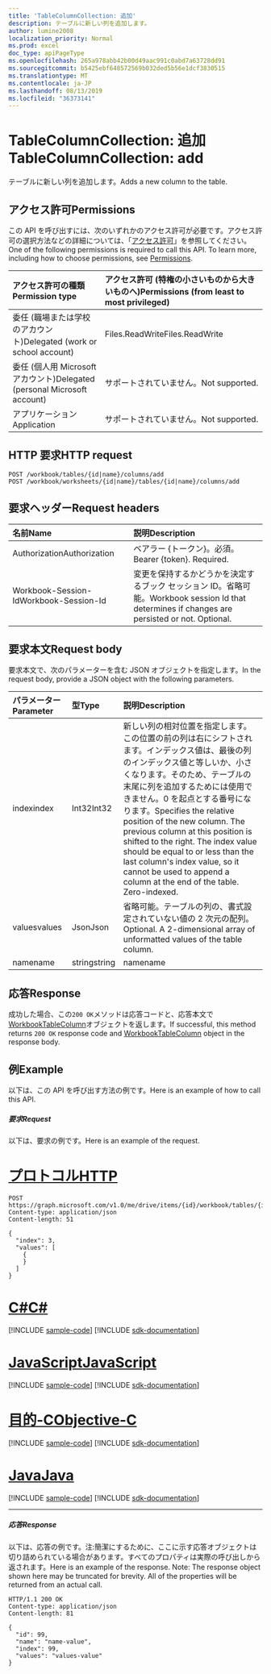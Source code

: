 ```yaml
---
title: 'TableColumnCollection: 追加'
description: テーブルに新しい列を追加します。
author: lumine2008
localization_priority: Normal
ms.prod: excel
doc_type: apiPageType
ms.openlocfilehash: 265a978abb42b00d49aac991c0abd7a63728dd91
ms.sourcegitcommit: b5425ebf648572569b032ded5b56e1dcf3830515
ms.translationtype: MT
ms.contentlocale: ja-JP
ms.lasthandoff: 08/13/2019
ms.locfileid: "36373141"
---
```

# <a name="tablecolumncollection-add"></a><span data-ttu-id="5799f-103">TableColumnCollection: 追加</span><span class="sxs-lookup"><span data-stu-id="5799f-103">TableColumnCollection: add</span></span>

<span data-ttu-id="5799f-104">テーブルに新しい列を追加します。</span><span class="sxs-lookup"><span data-stu-id="5799f-104">Adds a new column to the table.</span></span>
## <a name="permissions"></a><span data-ttu-id="5799f-105">アクセス許可</span><span class="sxs-lookup"><span data-stu-id="5799f-105">Permissions</span></span>
<span data-ttu-id="5799f-p101">この API を呼び出すには、次のいずれかのアクセス許可が必要です。アクセス許可の選択方法などの詳細については、「[アクセス許可](/graph/permissions-reference)」を参照してください。</span><span class="sxs-lookup"><span data-stu-id="5799f-p101">One of the following permissions is required to call this API. To learn more, including how to choose permissions, see [Permissions](/graph/permissions-reference).</span></span>

|<span data-ttu-id="5799f-108">アクセス許可の種類</span><span class="sxs-lookup"><span data-stu-id="5799f-108">Permission type</span></span>      | <span data-ttu-id="5799f-109">アクセス許可 (特権の小さいものから大きいものへ)</span><span class="sxs-lookup"><span data-stu-id="5799f-109">Permissions (from least to most privileged)</span></span>              |
|:--------------------|:---------------------------------------------------------|
|<span data-ttu-id="5799f-110">委任 (職場または学校のアカウント)</span><span class="sxs-lookup"><span data-stu-id="5799f-110">Delegated (work or school account)</span></span> | <span data-ttu-id="5799f-111">Files.ReadWrite</span><span class="sxs-lookup"><span data-stu-id="5799f-111">Files.ReadWrite</span></span>    |
|<span data-ttu-id="5799f-112">委任 (個人用 Microsoft アカウント)</span><span class="sxs-lookup"><span data-stu-id="5799f-112">Delegated (personal Microsoft account)</span></span> | <span data-ttu-id="5799f-113">サポートされていません。</span><span class="sxs-lookup"><span data-stu-id="5799f-113">Not supported.</span></span>    |
|<span data-ttu-id="5799f-114">アプリケーション</span><span class="sxs-lookup"><span data-stu-id="5799f-114">Application</span></span> | <span data-ttu-id="5799f-115">サポートされていません。</span><span class="sxs-lookup"><span data-stu-id="5799f-115">Not supported.</span></span> |

## <a name="http-request"></a><span data-ttu-id="5799f-116">HTTP 要求</span><span class="sxs-lookup"><span data-stu-id="5799f-116">HTTP request</span></span>
<!-- { "blockType": "ignored" } -->
```http
POST /workbook/tables/{id|name}/columns/add
POST /workbook/worksheets/{id|name}/tables/{id|name}/columns/add

```
## <a name="request-headers"></a><span data-ttu-id="5799f-117">要求ヘッダー</span><span class="sxs-lookup"><span data-stu-id="5799f-117">Request headers</span></span>
| <span data-ttu-id="5799f-118">名前</span><span class="sxs-lookup"><span data-stu-id="5799f-118">Name</span></span>       | <span data-ttu-id="5799f-119">説明</span><span class="sxs-lookup"><span data-stu-id="5799f-119">Description</span></span>|
|:---------------|:----------|
| <span data-ttu-id="5799f-120">Authorization</span><span class="sxs-lookup"><span data-stu-id="5799f-120">Authorization</span></span>  | <span data-ttu-id="5799f-p102">ベアラー {トークン}。必須。</span><span class="sxs-lookup"><span data-stu-id="5799f-p102">Bearer {token}. Required.</span></span> |
| <span data-ttu-id="5799f-123">Workbook-Session-Id</span><span class="sxs-lookup"><span data-stu-id="5799f-123">Workbook-Session-Id</span></span>  | <span data-ttu-id="5799f-p103">変更を保持するかどうかを決定するブック セッション ID。省略可能。</span><span class="sxs-lookup"><span data-stu-id="5799f-p103">Workbook session Id that determines if changes are persisted or not. Optional.</span></span>|

## <a name="request-body"></a><span data-ttu-id="5799f-126">要求本文</span><span class="sxs-lookup"><span data-stu-id="5799f-126">Request body</span></span>
<span data-ttu-id="5799f-127">要求本文で、次のパラメーターを含む JSON オブジェクトを指定します。</span><span class="sxs-lookup"><span data-stu-id="5799f-127">In the request body, provide a JSON object with the following parameters.</span></span>

| <span data-ttu-id="5799f-128">パラメーター</span><span class="sxs-lookup"><span data-stu-id="5799f-128">Parameter</span></span>    | <span data-ttu-id="5799f-129">型</span><span class="sxs-lookup"><span data-stu-id="5799f-129">Type</span></span>   |<span data-ttu-id="5799f-130">説明</span><span class="sxs-lookup"><span data-stu-id="5799f-130">Description</span></span>|
|:---------------|:--------|:----------|
|<span data-ttu-id="5799f-131">index</span><span class="sxs-lookup"><span data-stu-id="5799f-131">index</span></span>|<span data-ttu-id="5799f-132">Int32</span><span class="sxs-lookup"><span data-stu-id="5799f-132">Int32</span></span>|<span data-ttu-id="5799f-p104">新しい列の相対位置を指定します。この位置の前の列は右にシフトされます。インデックス値は、最後の列のインデックス値と等しいか、小さくなります。そのため、テーブルの末尾に列を追加するためには使用できません。0 を起点とする番号になります。</span><span class="sxs-lookup"><span data-stu-id="5799f-p104">Specifies the relative position of the new column. The previous column at this position is shifted to the right. The index value should be equal to or less than the last column's index value, so it cannot be used to append a column at the end of the table. Zero-indexed.</span></span>|
|<span data-ttu-id="5799f-137">values</span><span class="sxs-lookup"><span data-stu-id="5799f-137">values</span></span>|<span data-ttu-id="5799f-138">Json</span><span class="sxs-lookup"><span data-stu-id="5799f-138">Json</span></span>|<span data-ttu-id="5799f-p105">省略可能。テーブルの列の、書式設定されていない値の 2 次元の配列。</span><span class="sxs-lookup"><span data-stu-id="5799f-p105">Optional. A 2-dimensional array of unformatted values of the table column.</span></span>|
|<span data-ttu-id="5799f-141">name</span><span class="sxs-lookup"><span data-stu-id="5799f-141">name</span></span>|<span data-ttu-id="5799f-142">string</span><span class="sxs-lookup"><span data-stu-id="5799f-142">string</span></span>|<span data-ttu-id="5799f-143">name</span><span class="sxs-lookup"><span data-stu-id="5799f-143">name</span></span>
## <a name="response"></a><span data-ttu-id="5799f-144">応答</span><span class="sxs-lookup"><span data-stu-id="5799f-144">Response</span></span>

<span data-ttu-id="5799f-145">成功した場合、この`200 OK`メソッドは応答コードと、応答本文で[WorkbookTableColumn](../resources/tablecolumn.md)オブジェクトを返します。</span><span class="sxs-lookup"><span data-stu-id="5799f-145">If successful, this method returns `200 OK` response code and [WorkbookTableColumn](../resources/tablecolumn.md) object in the response body.</span></span>

## <a name="example"></a><span data-ttu-id="5799f-146">例</span><span class="sxs-lookup"><span data-stu-id="5799f-146">Example</span></span>
<span data-ttu-id="5799f-147">以下は、この API を呼び出す方法の例です。</span><span class="sxs-lookup"><span data-stu-id="5799f-147">Here is an example of how to call this API.</span></span>
##### <a name="request"></a><span data-ttu-id="5799f-148">要求</span><span class="sxs-lookup"><span data-stu-id="5799f-148">Request</span></span>
<span data-ttu-id="5799f-149">以下は、要求の例です。</span><span class="sxs-lookup"><span data-stu-id="5799f-149">Here is an example of the request.</span></span>

# <a name="httptabhttp"></a>[<span data-ttu-id="5799f-150">プロトコル</span><span class="sxs-lookup"><span data-stu-id="5799f-150">HTTP</span></span>](#tab/http)
<!-- {
  "blockType": "request",
  "name": "tablecolumncollection_add"
}-->
```http
POST https://graph.microsoft.com/v1.0/me/drive/items/{id}/workbook/tables/{id|name}/columns/add
Content-type: application/json
Content-length: 51

{
  "index": 3,
  "values": [
    {
    }
  ]
}
```
# <a name="ctabcsharp"></a>[<span data-ttu-id="5799f-151">C#</span><span class="sxs-lookup"><span data-stu-id="5799f-151">C#</span></span>](#tab/csharp)
[!INCLUDE [sample-code](../includes/snippets/csharp/tablecolumncollection-add-csharp-snippets.md)]
[!INCLUDE [sdk-documentation](../includes/snippets/snippets-sdk-documentation-link.md)]

# <a name="javascripttabjavascript"></a>[<span data-ttu-id="5799f-152">JavaScript</span><span class="sxs-lookup"><span data-stu-id="5799f-152">JavaScript</span></span>](#tab/javascript)
[!INCLUDE [sample-code](../includes/snippets/javascript/tablecolumncollection-add-javascript-snippets.md)]
[!INCLUDE [sdk-documentation](../includes/snippets/snippets-sdk-documentation-link.md)]

# <a name="objective-ctabobjc"></a>[<span data-ttu-id="5799f-153">目的-C</span><span class="sxs-lookup"><span data-stu-id="5799f-153">Objective-C</span></span>](#tab/objc)
[!INCLUDE [sample-code](../includes/snippets/objc/tablecolumncollection-add-objc-snippets.md)]
[!INCLUDE [sdk-documentation](../includes/snippets/snippets-sdk-documentation-link.md)]

# <a name="javatabjava"></a>[<span data-ttu-id="5799f-154">Java</span><span class="sxs-lookup"><span data-stu-id="5799f-154">Java</span></span>](#tab/java)
[!INCLUDE [sample-code](../includes/snippets/java/tablecolumncollection-add-java-snippets.md)]
[!INCLUDE [sdk-documentation](../includes/snippets/snippets-sdk-documentation-link.md)]

---


##### <a name="response"></a><span data-ttu-id="5799f-155">応答</span><span class="sxs-lookup"><span data-stu-id="5799f-155">Response</span></span>
<span data-ttu-id="5799f-p106">以下は、応答の例です。注:簡潔にするために、ここに示す応答オブジェクトは切り詰められている場合があります。すべてのプロパティは実際の呼び出しから返されます。</span><span class="sxs-lookup"><span data-stu-id="5799f-p106">Here is an example of the response. Note: The response object shown here may be truncated for brevity. All of the properties will be returned from an actual call.</span></span>
<!-- {
  "blockType": "response",
  "truncated": true,
  "@odata.type": "microsoft.graph.workbookTableColumn"
} -->
```http
HTTP/1.1 200 OK
Content-type: application/json
Content-length: 81

{
  "id": 99,
  "name": "name-value",
  "index": 99,
  "values": "values-value"
}
```

<!-- uuid: 8fcb5dbc-d5aa-4681-8e31-b001d5168d79
2015-10-25 14:57:30 UTC -->
<!-- {
  "type": "#page.annotation",
  "description": "TableColumnCollection: add",
  "keywords": "",
  "section": "documentation",
  "suppressions": [
    "Warning: /api-reference/v1.0/api/tablecolumncollection-add.md/tablecolumncollection_add/values:
      Inconsistent types between parameter (Object) and table (None)",
    "Error: /api-reference/v1.0/api/tablecolumncollection-add.md/tablecolumncollection_add/values:
      Type mismatch between example and table. Parameter name: values; example type (Collection(Object)) is a collection, while the table description type (microsoft.graph.Json) is not."
  ],
  "tocPath": ""
}-->
